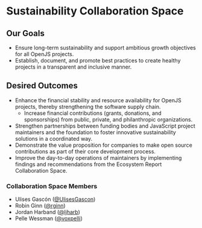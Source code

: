 # Sustainability Collaboration Space 

## Our Goals

* Ensure long-term sustainability and support ambitious growth objectives for all OpenJS projects.
* Establish, document, and promote best practices to create healthy projects in a transparent and inclusive manner.

## Desired Outcomes

* Enhance the financial stability and resource availability for OpenJS projects, thereby strengthening the software supply chain.
   * Increase financial contributions (grants, donations, and sponsorships) from public, private, and philanthropic organizations.
* Strengthen partnerships between funding bodies and JavaScript project maintainers and the foundation to foster innovative sustainability solutions in a coordinated way.
* Demonstrate the value proposition for companies to make open source contributions as part of their core development process.
* Improve the day-to-day operations of maintainers by implementing findings and recommendations from the Ecosystem Report Collaboration Space. 

### Collaboration Space Members

* Ulises Gascón ([@UlisesGascon](https://github.com/UlisesGascon))
* Robin Ginn ([@rginn](https://github.com/rginn))
* Jordan Harband ([@ljharb](https://github.com/ljharb))
* Pelle Wessman ([@voxpelli](https://github.com/voxpelli))
